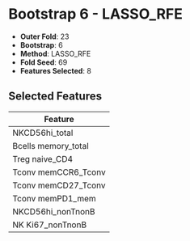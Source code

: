 # Bootstrap 6 - LASSO_RFE

- **Outer Fold**: 23
- **Bootstrap**: 6
- **Method**: LASSO_RFE
- **Fold Seed**: 69
- **Features Selected**: 8

## Selected Features

| Feature |
|---------|
| NKCD56hi_total |
| Bcells memory_total |
| Treg naive_CD4 |
| Tconv memCCR6_Tconv |
| Tconv memCD27_Tconv |
| Tconv memPD1_mem |
| NKCD56hi_nonTnonB |
| NK Ki67_nonTnonB |
